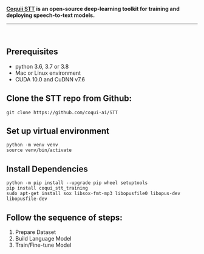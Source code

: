 **[Coquii STT](https://stt.readthedocs.io/en/latest/index.html) is an open-source deep-learning toolkit for training and deploying speech-to-text models.**
<br>

***
<br>

## Prerequisites
- python 3.6, 3.7 or 3.8
- Mac or Linux environment
- CUDA 10.0 and CuDNN v7.6

## Clone the STT repo from Github: 
`git clone https://github.com/coqui-ai/STT`

## Set up virtual environment
`python -m venv venv` <br>
`source venv/bin/activate`

## Install Dependencies
`python -m pip install --upgrade pip wheel setuptools` <br>
`pip install coqui_stt_training` <br>
`sudo apt-get install sox libsox-fmt-mp3 libopusfile0 libopus-dev libopusfile-dev`

## Follow the sequence of steps:
1. Prepare Dataset
2. Build Language Model
3. Train/Fine-tune Model



